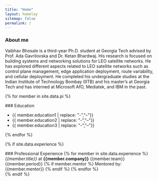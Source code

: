 ```yaml
---
title: "Home"
layout: homelay
sitemap: false
permalink: /
---
```


### About me

Vaibhav Bhosale is a third-year Ph.D. student at Georgia Tech advised by Prof. Ada Gavrilovska and Dr. Ketan Bhardwaj. His research is focused on building systems and networking solutions for LEO satellite networks. He has explored different aspects related to LEO satellite networks such as control plane management, edge application deployment, route variability, and cellular deployment. He completed his undergraduate studies at the Indian Institute of Technology Bombay (IITB) and his master’s at Georgia Tech and has interned at Microsoft AfO, Mediatek, and IBM in the past.

{% for member in site.data.pi %}
<div class="jumbotron">
### Education
 <ul style="overflow: hidden">
  <li> {{ member.education1 | replace: "-","&#8211;"}} </li>
  <li> {{ member.education2 | replace: "-","&#8211;"}} </li>
  <li> {{ member.education3 | replace: "-","&#8211;"}} </li>
  </ul>
</div>
{% endfor %}

{% if site.data.experience %}
<div class="jumbotron">
### Professional Experience
{% for member in site.data.experience %}
<i>{{member.title}}</i> at <b>{{member.company}}</b> {{member.team}}  {{member.period}}
{% if member.mentor %}
Mentored by: {{member.mentor}}
{% endif %}
{% endfor %}
</div>
{% endif %}